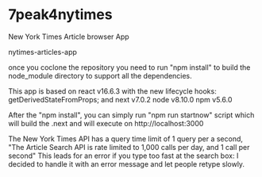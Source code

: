 # 7peak4nytimes
New York Times Article browser App

nytimes-articles-app

once you coclone the repository
you need to run "npm install" to build the node_module directory
to support all the dependencies.

This app is based on react v16.6.3 
with the new lifecycle hooks: getDerivedStateFromProps;
and 
next v7.0.2
node v8.10.0
npm v5.6.0

After the "npm install",
you can simply run "npm run startnow" script
which will build the .next and will execute on http://localhost:3000


The New York Times API has a query time limit of 1 query per a second,
"The Article Search API is rate limited to 1,000 calls per day, and 1 call per second"
This leads for an error if you type too fast at the search box:
I decided to handle it with an error message and let people retype slowly.


